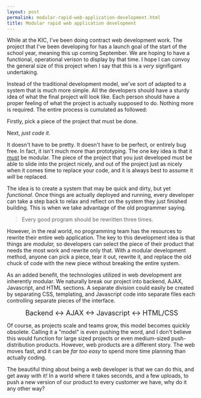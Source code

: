 ```yaml
---
layout: post
permalink: modular-rapid-web-application-development.html
title: Modular rapid web application development
---
```

<p>While at the KIC, I've been doing contract web development work. The project that I've been developing for has a launch goal of the start of the school year, meaning this up coming September. We are hoping to have a functional, operational verison to display by that time. I hope I can convoy the general size of this project when I say that this is a <em>very </em>signifigant undertaking.</p>
<!-- Content Breaker -->
<p>Instead of the traditional development model, we've sort of adapted to a system that is much more simple. All the developers should have a sturdy idea of what the final project will look like. Each person should have a proper feeling of what the project is actually supposed to do. Nothing more is&nbsp;required. The entire process is cumulated as followed:</p>
<p>Firstly, pick a piece of the project that must be done.</p>
<p>Next, <em>just&nbsp;code it.</em></p>
<p>It doesn't have to be pretty. It doesn't have to be perfect, or entirely bug free. In fact, it isn't much more than prototyping. The one key idea is that it <span style="text-decoration: underline;">must</span>&nbsp;be modular. The piece of the project that you just developed must be able to slide into the project nicely, and out of the project just as nicely when it comes time to replace your code, and it is always best to assume it <em>will</em> be replaced.</p>
<p>The idea is to create a system that may be quick and dirty, but yet <em>functional</em>. Once things are actually deployed and running, every developer can take a step back to relax and reflect on the system they just finished building. This is when we take advantage of the old programmer saying.</p>
<blockquote class="posterous_short_quote">
<p>Every good program should be rewritten three times.</p>
</blockquote>
<p>However, in the real world, no programming team has the resources to rewrite their entire web application. The key to this development idea is that things are <em>modular, </em>so developers can select the piece of their product that needs the most work and rewrite only that. With a modular development method, anyone can pick a piece, tear it out, rewrite it, and replace the old chuck of code with the new piece without breaking the entire system.</p>
<p>As an added benefit, the technologies utilized in web development are inherently modular. We naturally break our project into backend, AJAX, Javascript, and HTML sections. A separate division could easily be created by separating CSS, templating, and Javascript code into separate files each controlling separate pieces of the interface.</p>
<p style="text-align: center;"><span style="font-size: large;">Backend &lt;-&gt; AJAX &lt;-&gt; Javascript &lt;-&gt; HTML/CSS</span></p>
<p>Of course, as projects scale and teams grow, this model becomes quickly obsolete. Calling it a "model" is even pushing the word, and I don't believe this would function for large sized projects or even medium-sized push-distribution products. However, web products are a different story. The web moves fast, and it can be <em>far too easy</em> to spend more time planning than actually coding.</p>
<p>The beautiful thing about being a web developer is that we can do this, and get away with it! In a world where it takes seconds, and a few uploads, to push a new version of our product to every customer we have, why do it any other way?</p>

